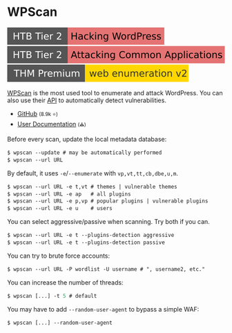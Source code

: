 # WPScan

[![hackingwordpress](../../../../../../cybersecurity/_badges/htb/hackingwordpress.svg)](https://academy.hackthebox.com/course/preview/hacking-wordpress)
[![attacking_common_applications](../../../../../../cybersecurity/_badges/htb/attacking_common_applications.svg)](https://academy.hackthebox.com/course/preview/attacking-common-applications)
[![webenumerationv2](../../../../../../cybersecurity/_badges/thmp/webenumerationv2.svg)](https://tryhackme.com/room/webenumerationv2)

<div class="row row-cols-lg-2"><div>

[WPScan](https://wpscan.com/) is the most used tool to enumerate and attack WordPress. You can also use their [API](https://wpscan.com/api/) to automatically detect vulnerabilities.

* [GitHub](https://github.com/wpscanteam/wpscan) <small>(8.9k ⭐)</small>
* [User Documentation](https://github.com/wpscanteam/wpscan/wiki/WPScan-User-Documentation) <small>(⛪)</small>

Before every scan, update the local metadata database:

```ps
$ wpscan --update # may be automatically performed
$ wpscan --url URL
```

By default, it uses `-e`/`--enumerate` with `vp,vt,tt,cb,dbe,u,m`.

```ps
$ wpscan --url URL -e t,vt # themes | vulnerable themes
$ wpscan --url URL -e ap   # all plugins
$ wpscan --url URL -e p,vp # popular plugins | vulnerable plugins
$ wpscan --url URL -e u    # users
```
</div><div>

You can select aggressive/passive when scanning. Try both if you can.

```ps
$ wpscan --url URL -e t --plugins-detection aggressive
$ wpscan --url URL -e t --plugins-detection passive
```

You can try to brute force accounts:

```ps
$ wpscan --url URL -P wordlist -U username # ", username2, etc."
```

You can increase the number of threads:

```ps
$ wpscan [...] -t 5 # default
```

You may have to add `--random-user-agent` to bypass a simple WAF:

```ps
$ wpscan [...] --random-user-agent
```
</div></div>